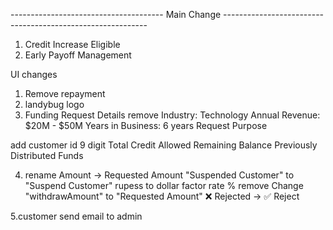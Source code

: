 --------------------------------------       Main Change      -----------------------------------------------------------

1. Credit Increase Eligible
2. Early Payoff Management



UI changes

1. Remove repayment
2. landybug logo 
3. Funding Request Details
remove 
Industry: Technology
Annual Revenue: $20M - $50M
Years in Business: 6 years
Request Purpose

add
customer id 9 digit 
Total Credit Allowed
Remaining Balance
Previously Distributed Funds

4.  rename 
Amount → Requested Amount
"Suspended Customer" to "Suspend Customer"
rupess to dollar
factor rate % remove 
Change "withdrawAmount" to "Requested Amount"
❌ Rejected → ✅ Reject

 5.customer send email to admin